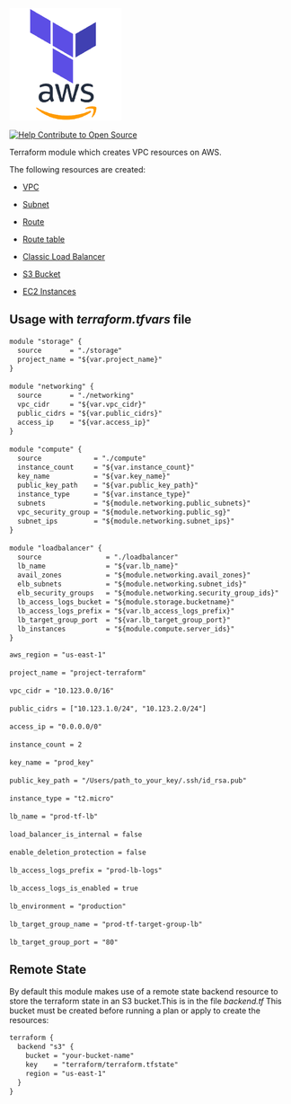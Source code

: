 ![Terraform AWS Logo](static/aws.png)


[![Help Contribute to Open Source](https://www.codetriage.com/terraform-aws-modules/terraform-aws-vpc/badges/users.svg)](https://www.codetriage.com/terraform-aws-modules/terraform-aws-vpc)

Terraform module which creates VPC resources on AWS.

The following resources are created:

* [VPC](https://www.terraform.io/docs/providers/aws/r/vpc.html)
* [Subnet](https://www.terraform.io/docs/providers/aws/r/subnet.html)
* [Route](https://www.terraform.io/docs/providers/aws/r/route.html)
* [Route table](https://www.terraform.io/docs/providers/aws/r/route_table.html)
* [Classic Load Balancer](https://www.terraform.io/docs/providers/aws/r/elb.html)
* [S3 Bucket](https://www.terraform.io/docs/providers/aws/r/s3_bucket.html)

* [EC2 Instances](https://www.terraform.io/docs/providers/aws/r/instance.html)

## Usage with *terraform.tfvars* file

```hcl
module "storage" {
  source       = "./storage"
  project_name = "${var.project_name}"
}

module "networking" {
  source       = "./networking"
  vpc_cidr     = "${var.vpc_cidr}"
  public_cidrs = "${var.public_cidrs}"
  access_ip    = "${var.access_ip}"
}

module "compute" {
  source             = "./compute"
  instance_count     = "${var.instance_count}"
  key_name           = "${var.key_name}"
  public_key_path    = "${var.public_key_path}"
  instance_type      = "${var.instance_type}"
  subnets            = "${module.networking.public_subnets}"
  vpc_security_group = "${module.networking.public_sg}"
  subnet_ips         = "${module.networking.subnet_ips}"
}

module "loadbalancer" {
  source                = "./loadbalancer"
  lb_name               = "${var.lb_name}"
  avail_zones           = "${module.networking.avail_zones}"
  elb_subnets           = "${module.networking.subnet_ids}"
  elb_security_groups   = "${module.networking.security_group_ids}"
  lb_access_logs_bucket = "${module.storage.bucketname}"
  lb_access_logs_prefix = "${var.lb_access_logs_prefix}"
  lb_target_group_port  = "${var.lb_target_group_port}"
  lb_instances          = "${module.compute.server_ids}"
}
```

```hcl
aws_region = "us-east-1"

project_name = "project-terraform"

vpc_cidr = "10.123.0.0/16"

public_cidrs = ["10.123.1.0/24", "10.123.2.0/24"]

access_ip = "0.0.0.0/0"

instance_count = 2

key_name = "prod_key"

public_key_path = "/Users/path_to_your_key/.ssh/id_rsa.pub"

instance_type = "t2.micro"

lb_name = "prod-tf-lb"

load_balancer_is_internal = false

enable_deletion_protection = false

lb_access_logs_prefix = "prod-lb-logs"

lb_access_logs_is_enabled = true

lb_environment = "production"

lb_target_group_name = "prod-tf-target-group-lb"

lb_target_group_port = "80"
```

## Remote State

By default this module makes use of a remote state backend resource to store the terraform state in an S3 bucket.This is in the file *backend.tf* This bucket must be created before running a plan or apply to create the resources:

```hcl
terraform {
  backend "s3" {
    bucket = "your-bucket-name"
    key    = "terraform/terraform.tfstate"
    region = "us-east-1"
  }
}
```





